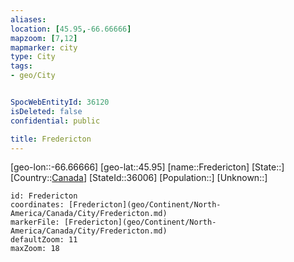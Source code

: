 ```yaml
---
aliases: 
location: [45.95,-66.66666]
mapzoom: [7,12] 
mapmarker: city 
type: City
tags:
- geo/City


SpocWebEntityId: 36120
isDeleted: false
confidential: public

title: Fredericton
---
```

[geo-lon::-66.66666]
[geo-lat::45.95]
[name::Fredericton]
[State::]
[Country::[Canada](geo/Continent/North-America/Canada.md)]
[StateId::36006]
[Population::]
[Unknown::]


```leaflet
id: Fredericton
coordinates: [Fredericton](geo/Continent/North-America/Canada/City/Fredericton.md)
markerFile: [Fredericton](geo/Continent/North-America/Canada/City/Fredericton.md)
defaultZoom: 11 
maxZoom: 18
```



